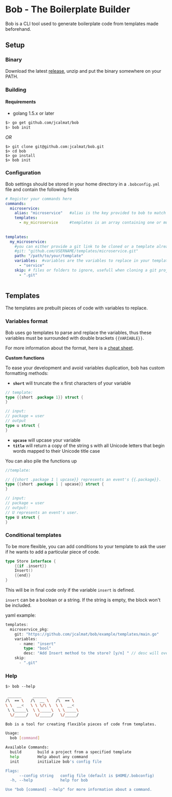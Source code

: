 # Bob - The Boilerplate Builder

Bob is a CLI tool used to generate boilerplate code from templates made beforehand.

## Setup

### Binary

Download the latest [release](https://github.com/jcalmat/bob/releases), unzip and put the binary somewhere on your PATH.

### Building

#### Requirements

* golang 1.5.x or later

```bash
$> go get github.com/jcalmat/bob
$> bob init
```

_OR_

```
$> git clone git@github.com:jcalmat/bob.git
$> cd bob
$> go install
$> bob init
```

### Configuration

Bob settings should be stored in your home directory in a `.bobconfig.yml` file and contain the following fields

```yaml
# Register your commands here
commands:
  microservice:
    alias: "microservice"   #alias is the key provided to bob to match this command
    templates:
      - my_microservice     #templates is an array containing one or multiple templates used during this command
 
  
templates:
  my_microservice:
    #you can either provide a git link to be cloned or a template already in your local environment
    #git: "github.com/USERNAME/templates/microservice.git"
    path: "/path/to/your/template"
    variables:  #variables are the variables to replace in your template
      - "service"
    skip: # files or folders to ignore, usefull when cloning a git project for example
      - ".git"
    

```

## Templates

The templates are prebuilt pieces of code with variables to replace.

### **Variables format**

Bob uses go templates to parse and replace the variables, thus these variables must be surrounded with double brackets `{{VARIABLE}}`.

For more information about the format, here is a [cheat sheet](https://curtisvermeeren.github.io/2017/09/14/Golang-Templates-Cheatsheet).

**Custom functions**

To ease your development and avoid variables duplication, bob has custom formatting methods:

- **`short`** will truncate the x first characters of your variable

```go
// template:
type {{short .package 1}} struct {
}

// input:
// package = user
// output
type u struct {
}
```

- **`upcase`** will upcase your variable
- **`title`** will return a copy of the string s with all Unicode letters that begin words mapped to their Unicode title case

You can also pile the functions up

```go
//template:

// {{short .package 1 | upcase}} represents an event's {{.package}}.
type {{short .package 1 | upcase}} struct {
}

// input:
// package = user
// output:
// U represents an event's user.
type U struct {
}
```

### Conditional templates

To be more flexible, you can add conditions to your template to ask the user if he wants to add a particular piece of code.

```go
type Store interface {
	{{if .insert}}
	Insert()
	{{end}}
}
```

This will be in final code only if the variable `insert` is defined.

`insert` can be a boolean or a string. If the string is empty, the block won't be included.

yaml example:

```go
templates:
  microservice_pkg:
    git: "https://github.com/jcalmat/bob/example/templates/main.go"
    variables:
      - name: "insert"
        type: "bool"
        desc: "Add Insert method to the store? [y/n] " // desc will override the replacement question asked to the user
    skip:
      - ".git"
```

### Help

```bash
$> bob --help

 ______     ______     ______
/\  == \   /\  __ \   /\  == \
\ \  __<   \ \ \/\ \  \ \  __<
 \ \_____\  \ \_____\  \ \_____\
  \/_____/   \/_____/   \/_____/

Bob is a tool for creating flexible pieces of code from templates.

Usage:
  bob [command]

Available Commands:
  build       build a project from a specified template
  help        Help about any command
  init        initialize bob's config file

Flags:
      --config string   config file (default is $HOME/.bobconfig)
  -h, --help            help for bob

Use "bob [command] --help" for more information about a command.
```
